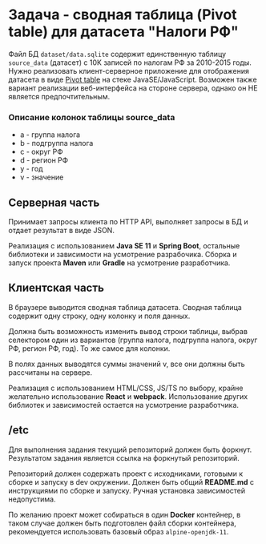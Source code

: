 # Задача - сводная таблица (Pivot table) для датасета "Налоги РФ"

Файл БД `dataset/data.sqlite` содержит единственную таблицу `source_data` (датасет) с 10К записей по налогам РФ за 2010-2015 годы. Нужно реализовать клиент-серверное приложение для отображения датасета в виде [Pivot table](https://en.wikipedia.org/wiki/Pivot_table) на стеке JavaSE/JavaScript. Возможен также вариант реализации веб-интерфейса на стороне сервера, однако он НЕ является предпочтительным.

### Описание колонок таблицы source_data

* a - группа налога 
* b - подгруппа налога
* c - округ РФ
* d - регион РФ 
* y - год
* v - значение

## Серверная часть

Принимает запросы клиента по HTTP API, выполняет запросы в БД и отдает результат в виде JSON.

Реализация с использованием **Java SE 11** и **Spring Boot**, остальные библиотеки и зависимости на усмотрение разрабочика.
Сборка и запуск проекта **Maven** или **Gradle** на усмотрение разработчика.

## Клиентская часть

В браузере выводится сводная таблица датасета. 
Сводная таблица содержит одну строку, одну колонку и поля данных.

Должна быть возможность изменить вывод строки таблицы, выбрав селектором один из вариантов (группа налога, подгруппа налога, округ РФ, регион РФ, год).
То же самое для колонки.

В полях данных выводятся суммы значений v, все они должны быть рассчитаны на сервере.

Реализация с использованием HTML/CSS, JS/TS по выбору, крайне желательно использование **React** и **webpack**. 
Использование других библиотек и зависимостей остается на усмотрение разработчика.

## /etc

Для выполнения задания текущий репозиторий должен быть форкнут. Результатом задания является ссылка на форкнутый репозиторий.

Репозиторий должен содержать проект с исходниками, готовыми к сборке и запуску в dev окружении. 
Должен быть общий **README.md** с инструкциями по сборке и запуску. Ручная установка зависимостей недопустима.

По желанию проект может собираться в один **Docker** контейнер, в таком случае должен быть подготовлен файл сборки контейнера, рекомендуется использовать базовый образ `alpine-openjdk-11`.